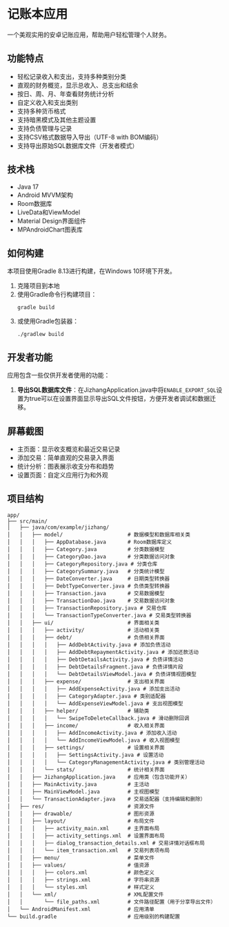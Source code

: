 # 记账本应用

一个美观实用的安卓记账应用，帮助用户轻松管理个人财务。

## 功能特点

- 轻松记录收入和支出，支持多种类别分类
- 直观的财务概览，显示总收入、总支出和结余
- 按日、周、月、年查看财务统计分析
- 自定义收入和支出类别
- 支持多种货币格式
- 支持暗黑模式及其他主题设置
- 支持负债管理与记录
- 支持CSV格式数据导入导出（UTF-8 with BOM编码）
- 支持导出原始SQL数据库文件（开发者模式）

## 技术栈

- Java 17
- Android MVVM架构
- Room数据库
- LiveData和ViewModel
- Material Design界面组件
- MPAndroidChart图表库

## 如何构建

本项目使用Gradle 8.13进行构建，在Windows 10环境下开发。

1. 克隆项目到本地
2. 使用Gradle命令行构建项目：
   ```
   gradle build
   ```
3. 或使用Gradle包装器：
   ```
   ./gradlew build
   ```

## 开发者功能

应用包含一些仅供开发者使用的功能：

1. **导出SQL数据库文件**：在JizhangApplication.java中将`ENABLE_EXPORT_SQL`设置为true可以在设置界面显示导出SQL文件按钮，方便开发者调试和数据迁移。

## 屏幕截图

- 主页面：显示收支概览和最近交易记录
- 添加交易：简单直观的交易录入界面
- 统计分析：图表展示收支分布和趋势
- 设置页面：自定义应用行为和外观

## 项目结构

```
app/
├── src/main/
│   ├── java/com/example/jizhang/
│   │   ├── model/                     # 数据模型和数据库相关类
│   │   │   ├── AppDatabase.java       # Room数据库定义
│   │   │   ├── Category.java          # 分类数据模型
│   │   │   ├── CategoryDao.java       # 分类数据访问对象
│   │   │   ├── CategoryRepository.java # 分类仓库
│   │   │   ├── CategorySummary.java   # 分类统计模型
│   │   │   ├── DateConverter.java     # 日期类型转换器
│   │   │   ├── DebtTypeConverter.java # 负债类型转换器
│   │   │   ├── Transaction.java       # 交易数据模型
│   │   │   ├── TransactionDao.java    # 交易数据访问对象
│   │   │   ├── TransactionRepository.java # 交易仓库
│   │   │   └── TransactionTypeConverter.java # 交易类型转换器
│   │   ├── ui/                        # 界面相关类
│   │   │   ├── activity/              # 活动相关类
│   │   │   ├── debt/                  # 负债相关界面
│   │   │   │   ├── AddDebtActivity.java # 添加负债活动
│   │   │   │   ├── AddDebtRepaymentActivity.java # 添加还款活动
│   │   │   │   ├── DebtDetailsActivity.java # 负债详情活动
│   │   │   │   ├── DebtDetailsFragment.java # 负债详情片段
│   │   │   │   └── DebtDetailsViewModel.java # 负债详情视图模型
│   │   │   ├── expense/               # 支出相关界面
│   │   │   │   ├── AddExpenseActivity.java # 添加支出活动
│   │   │   │   ├── CategoryAdapter.java # 类别适配器
│   │   │   │   └── AddExpenseViewModel.java # 支出视图模型
│   │   │   ├── helper/                # 辅助类
│   │   │   │   └── SwipeToDeleteCallback.java # 滑动删除回调
│   │   │   ├── income/                # 收入相关界面
│   │   │   │   ├── AddIncomeActivity.java # 添加收入活动
│   │   │   │   └── AddIncomeViewModel.java # 收入视图模型
│   │   │   ├── settings/              # 设置相关界面
│   │   │   │   ├── SettingsActivity.java # 设置活动
│   │   │   │   └── CategoryManagementActivity.java # 类别管理活动
│   │   │   └── stats/                 # 统计相关界面
│   │   ├── JizhangApplication.java    # 应用类（包含功能开关）
│   │   ├── MainActivity.java          # 主活动
│   │   ├── MainViewModel.java         # 主视图模型
│   │   └── TransactionAdapter.java    # 交易适配器（支持编辑和删除）
│   ├── res/                           # 资源文件
│   │   ├── drawable/                  # 图形资源
│   │   ├── layout/                    # 布局文件
│   │   │   ├── activity_main.xml      # 主界面布局
│   │   │   ├── activity_settings.xml  # 设置界面布局
│   │   │   ├── dialog_transaction_details.xml # 交易详情对话框布局
│   │   │   └── item_transaction.xml   # 交易列表项布局
│   │   ├── menu/                      # 菜单文件
│   │   ├── values/                    # 值资源
│   │   │   ├── colors.xml             # 颜色定义
│   │   │   ├── strings.xml            # 字符串资源
│   │   │   └── styles.xml             # 样式定义
│   │   └── xml/                       # XML配置文件
│   │       └── file_paths.xml         # 文件路径配置（用于分享导出文件）
│   └── AndroidManifest.xml            # 应用清单
└── build.gradle                       # 应用级别的构建配置
``` 
